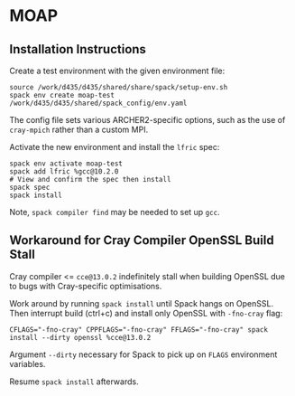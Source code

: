 # MOAP

## Installation Instructions

Create a test environment with the given environment file:

```
source /work/d435/d435/shared/share/spack/setup-env.sh
spack env create moap-test /work/d435/d435/shared/spack_config/env.yaml
```

The config file sets various ARCHER2-specific options, such as the use of
`cray-mpich` rather than a custom MPI.

Activate the new environment and install the `lfric` spec:

```
spack env activate moap-test
spack add lfric %gcc@10.2.0
# View and confirm the spec then install
spack spec
spack install
```

Note, `spack compiler find` may be needed to set up `gcc`.

## Workaround for Cray Compiler OpenSSL Build Stall

Cray compiler <= `cce@13.0.2` indefinitely stall when building OpenSSL due to
bugs with Cray-specific optimisations.

Work around by running `spack install` until Spack hangs on OpenSSL. Then
interrupt build (ctrl+c) and install only OpenSSL with `-fno-cray` flag:

```
CFLAGS="-fno-cray" CPPFLAGS="-fno-cray" FFLAGS="-fno-cray" spack install --dirty openssl %cce@13.0.2
```

Argument `--dirty` necessary for Spack to pick up on `FLAGS` environment
variables.

Resume `spack install` afterwards.

